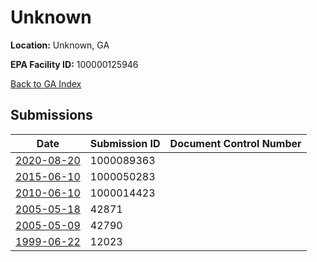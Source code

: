 # Unknown

**Location:** Unknown, GA

**EPA Facility ID:** 100000125946

[Back to GA Index](../../index.md)

## Submissions

| Date | Submission ID | Document Control Number |
|------|--------------|-------------------------|
| [2020-08-20](submissions/1000089363.md) | 1000089363 |  |
| [2015-06-10](submissions/1000050283.md) | 1000050283 |  |
| [2010-06-10](submissions/1000014423.md) | 1000014423 |  |
| [2005-05-18](submissions/42871.md) | 42871 |  |
| [2005-05-09](submissions/42790.md) | 42790 |  |
| [1999-06-22](submissions/12023.md) | 12023 |  |
